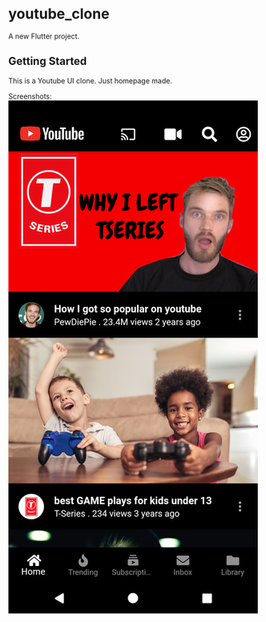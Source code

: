 # youtube_clone

A new Flutter project.

## Getting Started

This is a Youtube UI clone. Just homepage made. 

Screenshots:
<img src="youtube_clone/screenshots/homepage.png">